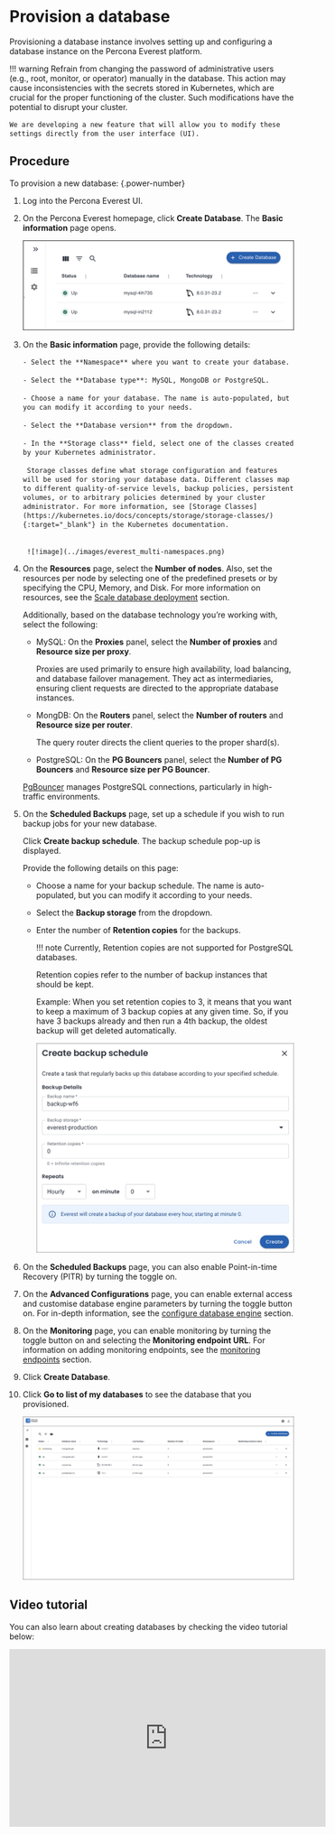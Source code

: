 # Provision a database

Provisioning a database instance involves setting up and configuring a database instance on the Percona Everest platform.


!!! warning
    Refrain from changing the password of administrative users (e.g., root, monitor, or operator) manually in the database. This action may cause inconsistencies with the secrets stored in Kubernetes, which are crucial for the proper functioning of the cluster. Such modifications have the potential to disrupt your cluster.

    We are developing a new feature that will allow you to modify these settings directly from the user interface (UI).


## Procedure


To provision a new database:
{.power-number}

1. Log into the Percona Everest UI.

2. On the Percona Everest homepage, click **Create Database**. The **Basic information** page opens.

    ![!image](../images/everest_db_provision.png)

3. On the **Basic information** page, provide the following details:

       - Select the **Namespace** where you want to create your database.

       - Select the **Database type**: MySQL, MongoDB or PostgreSQL.

       - Choose a name for your database. The name is auto-populated, but you can modify it according to your needs.

       - Select the **Database version** from the dropdown.

       - In the **Storage class** field, select one of the classes created by your Kubernetes administrator. 
       
        Storage classes define what storage configuration and features will be used for storing your database data. Different classes map to different quality-of-service levels, backup policies, persistent volumes, or to arbitrary policies determined by your cluster administrator. For more information, see [Storage Classes](https://kubernetes.io/docs/concepts/storage/storage-classes/){:target="_blank"} in the Kubernetes documentation. 


        ![!image](../images/everest_multi-namespaces.png)

5. On the **Resources** page, select the **Number of nodes**. Also, set the resources per node by selecting one of the predefined presets or by specifying the CPU, Memory, and Disk. For more information on resources, see the [Scale database deployment](../use/scaling.md) section.

    Additionally, based on the database technology you’re working with, select the following:

    - MySQL: On the **Proxies** panel, select the **Number of proxies** and **Resource size per proxy**.

        Proxies are used primarily to ensure high availability, load balancing, and database failover management. They act as intermediaries, ensuring client requests are directed to the appropriate database instances.

    - MongDB: On the **Routers** panel, select the **Number of routers** and **Resource size per router**.

        The query router directs the client queries to the proper shard(s).

    - PostgreSQL: On the **PG Bouncers** panel, select the **Number of PG Bouncers** and **Resource size per PG Bouncer**.

    [PgBouncer](https://www.pgbouncer.org/) manages PostgreSQL connections, particularly in high-traffic environments. 


6. On the **Scheduled Backups** page, set up a schedule if you wish to run backup jobs for your new database.

    Click **Create backup schedule**. The backup schedule pop-up is displayed.

    Provide the following details on this page:

      - Choose a name for your backup schedule. The name is auto-populated, but you can modify it according to your needs.
    
      - Select the **Backup storage** from the dropdown.
    
      - Enter the number of **Retention copies** for the backups.

        !!! note
            Currently, Retention copies are not supported for PostgreSQL databases.      
        
        Retention copies refer to the number of backup instances that should be kept.

        Example: When you set retention copies to 3, it means that you want to keep a maximum of 3 backup copies at any given time. So, if you have 3 backups already and then run a 4th backup, the oldest backup will get deleted automatically. 

        ![!image](../images/everest_scheduled_backups.png)    

7. On the **Scheduled Backups** page, you can also enable Point-in-time Recovery (PITR) by turning the toggle on.

8. On the **Advanced Configurations** page, you can enable external access and customise database engine parameters by turning the toggle button on. For in-depth information, see the [configure database engine](../use/db_engine_config.md) section.

9. On the **Monitoring** page, you can enable monitoring by turning the toggle button on and selecting the **Monitoring endpoint URL**. For information on adding monitoring endpoints, see the [monitoring endpoints](../use/monitor_endpoints.md) section.

10. Click **Create Database**.

11. Click **Go to list of my databases** to see the database that you provisioned.

    ![!image](../images/everest_provisioned_db.png)

## Video tutorial

You can also learn about creating databases by checking the video tutorial below:

<iframe width="560" height="315" src="https://www.youtube.com/embed/Oq1XKB8VXUk?si=JBLVJ9zBfpHGxL2I" title="YouTube video player" frameborder="0" allow="accelerometer; autoplay; clipboard-write; encrypted-media; gyroscope; picture-in-picture; web-share" allowfullscreen></iframe>
